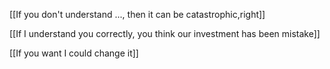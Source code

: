 [[If you don't understand ..., then it can be catastrophic,right]]

[[If I understand you correctly, you think our investment has been mistake]]

[[If you want I could change it]]
